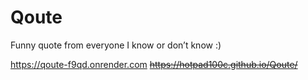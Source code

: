# Qoute
Funny quote from everyone I know or don’t know :)

https://qoute-f9qd.onrender.com
~~https://hotpad100c.github.io/Qoute/~~
